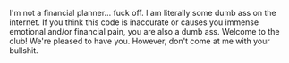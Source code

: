 I'm not a financial planner... fuck off.  I am literally some dumb ass on the internet.  If you think this code is inaccurate or causes you immense emotional and/or financial pain, you are also a dumb ass.  Welcome to the club!  We're pleased to have you.  However, don't come at me with your bullshit.
